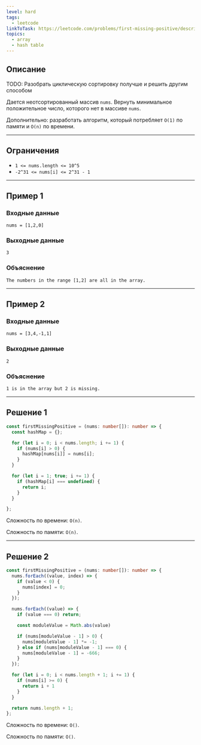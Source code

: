 ```yaml
---
level: hard
tags:
  - leetcode
linkToTask: https://leetcode.com/problems/first-missing-positive/description/
topics:
  - array
  - hash table
---
```

## Описание

TODO: Разобрать циклическую сортировку получше и решить другим способом

Дается неотсортированный массив `nums`. Вернуть минимальное положительное число, которого нет в массиве `nums`.

Дополнительно: разработать алгоритм, который потребляет `O(1)` по памяти и `O(n)` по времени.

---
## Ограничения

- `1 <= nums.length <= 10^5`
- `-2^31 <= nums[i] <= 2^31 - 1`

---
## Пример 1

### Входные данные

```
nums = [1,2,0]
```
### Выходные данные

```
3
```
### Объяснение

```
The numbers in the range [1,2] are all in the array.
```

---
## Пример 2

### Входные данные

```
nums = [3,4,-1,1]
```
### Выходные данные

```
2
```
### Объяснение

```
1 is in the array but 2 is missing.
```

---
## Решение 1

```typescript
const firstMissingPositive = (nums: number[]): number => {
  const hashMap = {};

  for (let i = 0; i < nums.length; i += 1) {
    if (nums[i] > 0) {
      hashMap[nums[i]] = nums[i];
    }
  }

  for (let i = 1; true; i += 1) {
    if (hashMap[i] === undefined) {
      return i;
    }
  }

};
```

Сложность по времени: `O(n)`.

Сложность по памяти: `O(n)`.

---
## Решение 2

```typescript
const firstMissingPositive = (nums: number[]): number => {
  nums.forEach((value, index) => {
    if (value < 0) {
      nums[index] = 0;
    }
  });

  nums.forEach((value) => {
    if (value === 0) return; 

    const moduleValue = Math.abs(value)

    if (nums[moduleValue - 1] > 0) {
      nums[moduleValue - 1] *= -1;
    } else if (nums[moduleValue - 1] === 0) {
      nums[moduleValue - 1] = -666;
    }
  });

  for (let i = 0; i < nums.length + 1; i += 1) {
    if (nums[i] >= 0) {
      return i + 1
    }
  }

  return nums.length + 1;
};
```

Сложность по времени: `O()`.

Сложность по памяти: `O()`.